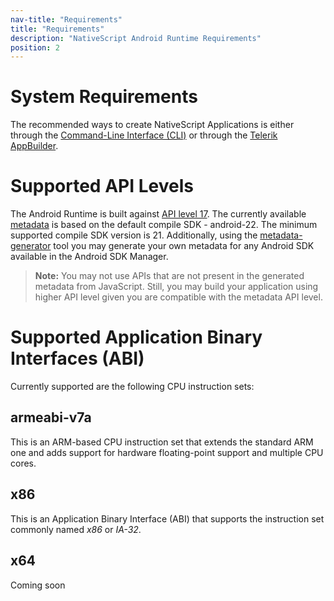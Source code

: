 ```yaml
---
nav-title: "Requirements"
title: "Requirements"
description: "NativeScript Android Runtime Requirements"
position: 2
---
```


# System Requirements
The recommended ways to create NativeScript Applications is either through the [Command-Line Interface (CLI)](https://github.com/NativeScript/nativescript-cli) or through the [Telerik AppBuilder](http://www.telerik.com/appbuilder).

# Supported API Levels
The Android Runtime is built against [API level 17](http://developer.android.com/about/versions/android-4.2.html). The currently available [metadata](metadata/overview.md) is based on the default compile SDK - android-22. The minimum supported compile SDK version is 21. Additionally, using the [metadata-generator](metadata/generator.md) tool you may generate your own metadata for any Android SDK available in the Android SDK Manager.

> **Note:** You may not use APIs that are not present in the generated metadata from JavaScript. Still, you may build your application using higher API level given you are compatible with the metadata API level.

# Supported Application Binary Interfaces (ABI)
Currently supported are the following CPU instruction sets:

## armeabi-v7a
This is an ARM-based CPU instruction set that extends the standard ARM one and adds support for hardware floating-point support and multiple CPU cores.

## x86
This is an Application Binary Interface (ABI) that supports the instruction set commonly named *x86* or *IA-32*.

## x64
Coming soon
